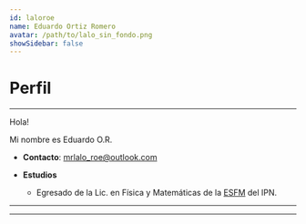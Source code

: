 ```yaml
---
id: laloroe
name: Eduardo Ortiz Romero
avatar: /path/to/lalo_sin_fondo.png
showSidebar: false
---
```

# Perfil



  

---

Hola!

Mi nombre es Eduardo O.R.  

* **Contacto**: mrlalo_roe@outlook.com

* **Estudios**
	* Egresado de la Lic. en Física y Matemáticas de la [ESFM](https://www.esfm.ipn.mx) del IPN.
  
---
---
